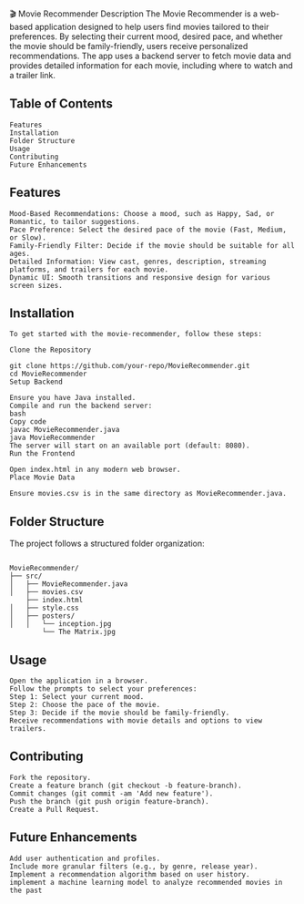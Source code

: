 🎬 Movie Recommender
Description
The Movie Recommender is a web-based application designed to help users find movies tailored to their preferences. By selecting their current mood, desired pace, and whether the movie should be family-friendly, users receive personalized recommendations. The app uses a backend server to fetch movie data and provides detailed information for each movie, including where to watch and a trailer link.


## Table of Contents


```
Features
Installation
Folder Structure
Usage
Contributing  
Future Enhancements
```




## Features

```
Mood-Based Recommendations: Choose a mood, such as Happy, Sad, or Romantic, to tailor suggestions.
Pace Preference: Select the desired pace of the movie (Fast, Medium, or Slow).
Family-Friendly Filter: Decide if the movie should be suitable for all ages.
Detailed Information: View cast, genres, description, streaming platforms, and trailers for each movie.
Dynamic UI: Smooth transitions and responsive design for various screen sizes.
```



## Installation

```
To get started with the movie-recommender, follow these steps:

Clone the Repository

git clone https://github.com/your-repo/MovieRecommender.git
cd MovieRecommender
Setup Backend

Ensure you have Java installed.
Compile and run the backend server:
bash
Copy code
javac MovieRecommender.java
java MovieRecommender
The server will start on an available port (default: 8080).
Run the Frontend

Open index.html in any modern web browser.
Place Movie Data

Ensure movies.csv is in the same directory as MovieRecommender.java.
```



## Folder Structure


The project follows a structured folder organization:
```

MovieRecommender/
├── src/                     
│   ├── MovieRecommender.java    
│   ├── movies.csv              
    ├── index.html                 
│   ├── style.css              
│   ├── posters/                
│   │   └── inception.jpg
        └── The Matrix.jpg
```



## Usage

```
Open the application in a browser.
Follow the prompts to select your preferences:
Step 1: Select your current mood.
Step 2: Choose the pace of the movie.
Step 3: Decide if the movie should be family-friendly.
Receive recommendations with movie details and options to view trailers.
```


## Contributing  
```
Fork the repository.
Create a feature branch (git checkout -b feature-branch).
Commit changes (git commit -am 'Add new feature').
Push the branch (git push origin feature-branch).
Create a Pull Request.

```

## Future Enhancements
```
Add user authentication and profiles.
Include more granular filters (e.g., by genre, release year).
Implement a recommendation algorithm based on user history.
implement a machine learning model to analyze recommended movies in the past
```

